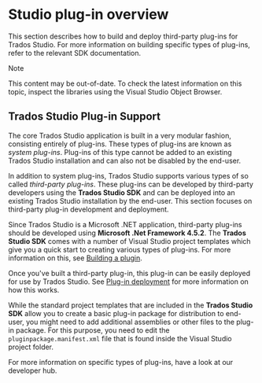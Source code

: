 Studio plug-in overview
====
This section describes how to build and deploy third-party plug-ins for Trados Studio. For more information on building specific types of plug-ins, refer to the relevant SDK documentation.

> [!NOTE]
> This content may be out-of-date. To check the latest information on this topic, inspect the libraries using the Visual Studio Object Browser.

Trados Studio Plug-in Support
----
The core Trados Studio application is built in a very modular fashion, consisting entirely of plug-ins. These types of plug-ins are known as *system plug-ins*. Plug-ins of this type cannot be added to an existing Trados Studio installation and can also not be disabled by the end-user.

In addition to system plug-ins, Trados Studio supports various types of so called *third-party plug-ins*. These plug-ins can be developed by third-party developers using the **Trados Studio SDK** and can be deployed into an existing Trados Studio installation by the end-user. This section focuses on third-party plug-in development and deployment.

Since Trados Studio is a Microsoft .NET application, third-party plug-ins should be developed using **Microsoft .Net Framework 4.5.2**. The **Trados Studio SDK** comes with a number of Visual Studio project templates which give you a quick start to creating various types of plug-ins. For more information on this, see [Building a plugin](gettingstarted/building_a_plugin.md).

Once you've built a third-party plug-in, this plug-in can be easily deployed for use by Trados Studio. See [Plug-in deployment](gettingstarted/plugin_deployment.md) for more information on how this works.

While the standard project templates that are included in the **Trados Studio SDK** allow you to create a basic plug-in package for distribution to end-user, you might need to add additional assemblies or other files to the plug-in package. For this purpose, you need to edit the `pluginpackage.manifest.xml` file that is found inside the Visual Studio project folder.

For more information on specific types of plug-ins, have a look at our developer hub.